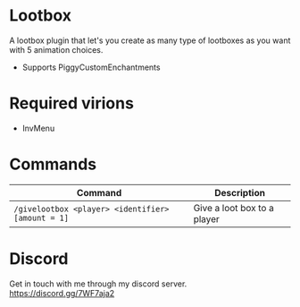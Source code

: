 # Lootbox
A lootbox plugin that let's you create as many type of lootboxes as you want with 5 animation choices.
 - Supports PiggyCustomEnchantments

# Required virions
 - InvMenu

# Commands
| Command | Description |
| --- | --- |
| `/givelootbox <player> <identifier> [amount = 1]` | Give a loot box to a player |

# Discord
Get in touch with me through my discord server.
https://discord.gg/7WF7aja2
